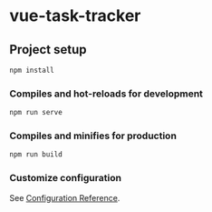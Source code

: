 # vue-task-tracker

## Project setup

``` bash
npm install
```

### Compiles and hot-reloads for development

``` bash
npm run serve
```

### Compiles and minifies for production

``` bash
npm run build
```

### Customize configuration

See [Configuration Reference](https://cli.vuejs.org/config/).
